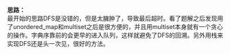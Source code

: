 **思路：**</br>最开始的思路DFS是没错的，但是太臃肿了，导致最后超时。看了题解之后发现用了unordered_map和multiset之后是很方便的，并且用multiset本身就有一个贪心的操作。字典序靠前的会更早的进入队列，这样就避免了DFS的回溯。另外用栈来实现DFS还是头一次见，很好的方法。

